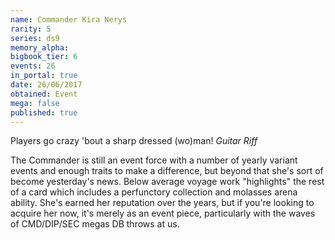 ```yaml
---
name: Commander Kira Nerys
rarity: 5
series: ds9
memory_alpha:
bigbook_tier: 6
events: 26
in_portal: true
date: 26/06/2017
obtained: Event
mega: false
published: true
---
```


Players go crazy 'bout a sharp dressed (wo)man! *Guitar Riff*

The Commander is still an event force with a number of yearly variant events and enough traits to make a difference, but beyond that she's sort of become yesterday's news. Below average voyage work "highlights" the rest of a card which includes a perfunctory collection and molasses arena ability. She's earned her reputation over the years, but if you're looking to acquire her now, it's merely as an event piece, particularly with the waves of CMD/DIP/SEC megas DB throws at us.
